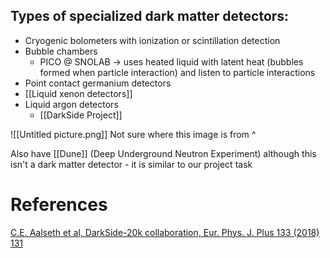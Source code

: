 ## Types of specialized dark matter detectors:
-   Cryogenic bolometers with ionization or scintillation detection
-   Bubble chambers
	-   PICO @ SNOLAB → uses heated liquid with latent heat (bubbles formed when particle interaction) and listen to particle interactions
-   Point contact germanium detectors
-   [[Liquid xenon detectors]]
-   Liquid argon detectors
	-   [[DarkSide Project]]

![[Untitled picture.png]]
Not sure where this image is from ^

Also have [[Dune]] (Deep Underground Neutron Experiment) although this isn't a dark matter detector - it is similar to our project task

# References
[C.E. Aalseth et al, DarkSide-20k collaboration, Eur. Phys. J. Plus 133 (2018) 131](https://arxiv.org/pdf/1707.08145.pdf)